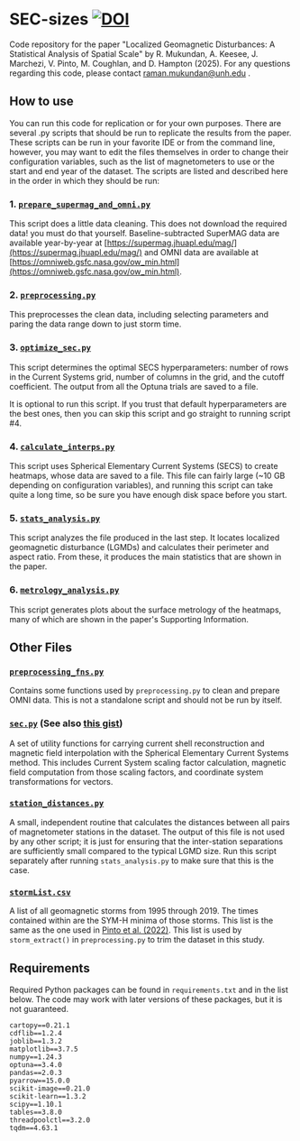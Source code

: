 # SEC-sizes [![DOI](https://zenodo.org/badge/DOI/10.5281/zenodo.14758094.svg)](https://doi.org/10.5281/zenodo.14758094)

Code repository for the paper "Localized Geomagnetic Disturbances: A Statistical Analysis 
of Spatial Scale" by R. Mukundan, A. Keesee, J. Marchezi, V. Pinto, M. Coughlan, and D. 
Hampton (2025). For any questions regarding this code, please contact
[raman.mukundan@unh.edu](mailto:raman.mukundan@unh.edu) .

## How to use

You  can run this code for replication or for your own purposes. There are several .py 
scripts that should be run to replicate the results from the paper. These scripts can
be run in your favorite IDE or from the command line, however, you may want to edit
the files themselves in order to change their configuration variables, such as the list
of magnetometers to use or the start and end year of the dataset. The scripts are
listed and described here in the order in which they should be run:

### 1. [`prepare_supermag_and_omni.py`](prepare_supermag_and_omni.py)
This script  does a little data cleaning. This does not download the required
data! you must do that yourself. Baseline-subtracted SuperMAG data are available 
year-by-year at [https://supermag.jhuapl.edu/mag/](https://supermag.jhuapl.edu/mag/)
and OMNI data are available at
[https://omniweb.gsfc.nasa.gov/ow_min.html](https://omniweb.gsfc.nasa.gov/ow_min.html).
### 2. [`preprocessing.py`](preprocessing.py)
This preprocesses the clean data, including selecting parameters and paring the data
range down to just storm time.  
### 3. [`optimize_sec.py`](optimize_sec.py)
This script determines the optimal SECS hyperparameters: number of rows in the Current
Systems grid, number of columns in the grid, and the cutoff coefficient. The output
from all the Optuna trials are saved to a file.

It is optional to run this script. If you trust that default hyperparameters are the
best ones, then you can skip this script and go straight to running script #4.
### 4. [`calculate_interps.py`](calculate_interps.py)
This script uses Spherical Elementary Current Systems (SECS) to create heatmaps,
whose data are saved to a file. This file can fairly large (~10 GB depending on 
configuration variables), and running this script can take quite a long time, so 
be sure you have enough disk space before you start.
### 5. [`stats_analysis.py`](stats_analysis.py)
This script analyzes the file produced in the last step. It locates localized
geomagnetic disturbance (LGMDs) and calculates their perimeter and aspect ratio.
From these, it produces the main statistics that are shown in the paper.
### 6. [`metrology_analysis.py`](metrology_analysis.py)
This script generates plots about the surface metrology of the heatmaps, many of which
are shown in the paper's Supporting Information.

## Other Files

### [`preprocessing_fns.py`](preprocessing_fns.py)
Contains some functions used by `preprocessing.py` to clean and prepare OMNI data.
This is not a standalone script and should not be run by itself.

### [`sec.py`](sec.py) (See also [this gist](https://gist.github.com/ramanm262/4ccd662721ae59b62378b1b728d09979))
A set of utility functions for carrying current shell reconstruction and magnetic
field interpolation with the Spherical Elementary Current Systems method. This includes
Current System scaling factor calculation, magnetic field computation from those 
scaling factors, and coordinate system transformations for vectors.

### [`station_distances.py`](station_distances.py)
A small, independent routine that calculates the distances between all pairs of
magnetometer stations in the dataset. The output of this file is not used by any
other script; it is just for ensuring that the inter-station separations are
sufficiently small compared to the typical LGMD size. Run this script separately
after running `stats_analysis.py` to make sure that this is the case.

### [`stormList.csv`](stormList.csv)
A list of all geomagnetic storms from 1995 through 2019. The times contained within are
the SYM-H minima of those storms. This list is the same as the one used in
[Pinto et al. (2022)](https://doi.org/10.3389/fspas.2022.8697402). This list is used by
`storm_extract()` in `preprocessing.py` to trim the dataset in this study.
## Requirements

Required Python packages can be found in `requirements.txt` and in the list below. The code 
may work with later versions of these packages, but it is not guaranteed.

    cartopy==0.21.1
    cdflib==1.2.4
    joblib==1.3.2
    matplotlib==3.7.5
    numpy==1.24.3
    optuna==3.4.0
    pandas==2.0.3
    pyarrow==15.0.0
    scikit-image==0.21.0
    scikit-learn==1.3.2
    scipy==1.10.1
    tables==3.8.0
    threadpoolctl==3.2.0
    tqdm==4.63.1
